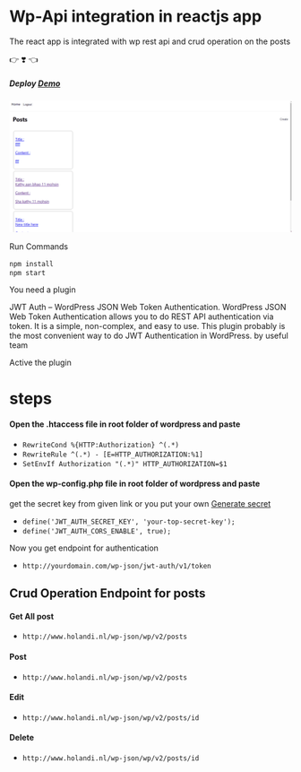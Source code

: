 
# Wp-Api integration in reactjs app
The react app is integrated with wp rest api and crud operation on the posts


:point_right: :heavy_heart_exclamation: :point_left:

##### Deploy [Demo](http://wp-api-site.surge.sh/)


![App](https://github.com/MohsinAliSoomro/wp-rest-api-integration-in-react/blob/master/src/records.gif?raw=true)


Run Commands
```
npm install
npm start
```

You need a plugin 

JWT Auth – WordPress JSON Web Token Authentication.
WordPress JSON Web Token Authentication allows you to do REST API authentication via token. It is a simple, non-complex, and easy to use. This plugin probably is the most convenient way to do JWT Authentication in WordPress.
by useful team

Active the plugin   

# steps 

#### Open the .htaccess file in root folder of wordpress and paste 


- `RewriteCond %{HTTP:Authorization} ^(.*)`
- `RewriteRule ^(.*) - [E=HTTP_AUTHORIZATION:%1]`
- `SetEnvIf Authorization "(.*)" HTTP_AUTHORIZATION=$1`


#### Open the wp-config.php file in root folder of wordpress and paste 
get the secret key from given link or you put your own
[Generate secret](https://api.wordpress.org/secret-key/1.1/salt/)


- `define('JWT_AUTH_SECRET_KEY', 'your-top-secret-key');`
- `define('JWT_AUTH_CORS_ENABLE', true);`

Now you get endpoint for authentication
- `http://yourdomain.com/wp-json/jwt-auth/v1/token`

## Crud Operation Endpoint for posts 
#### Get All post
- `http://www.holandi.nl/wp-json/wp/v2/posts`

#### Post
- `http://www.holandi.nl/wp-json/wp/v2/posts`

#### Edit
- `http://www.holandi.nl/wp-json/wp/v2/posts/id`

#### Delete
- `http://www.holandi.nl/wp-json/wp/v2/posts/id`



